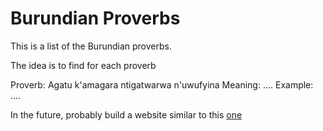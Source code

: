 # Burundian Proverbs

This is a list of the Burundian proverbs.

The idea is to find for each proverb

Proverb: Agatu k'amagara ntigatwarwa n'uwufyina
Meaning: ....
Example: ....

In the future, probably build a website similar to this [one](https://www.engvid.com/english-resource/50-common-proverbs-sayings/)
